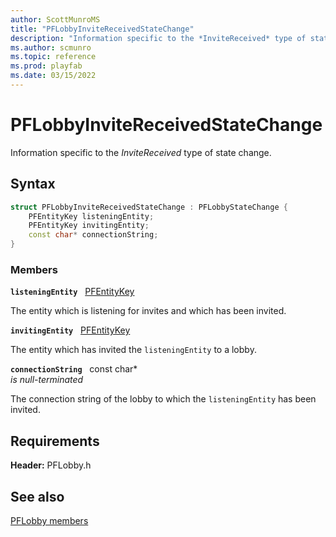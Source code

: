 ```yaml
---
author: ScottMunroMS
title: "PFLobbyInviteReceivedStateChange"
description: "Information specific to the *InviteReceived* type of state change."
ms.author: scmunro
ms.topic: reference
ms.prod: playfab
ms.date: 03/15/2022
---
```


# PFLobbyInviteReceivedStateChange  

Information specific to the *InviteReceived* type of state change.  

## Syntax  
  
```cpp
struct PFLobbyInviteReceivedStateChange : PFLobbyStateChange {  
    PFEntityKey listeningEntity;  
    PFEntityKey invitingEntity;  
    const char* connectionString;  
}  
```
  
### Members  
  
**`listeningEntity`** &nbsp; [PFEntityKey](../../pfmultiplayer/pfentitykey_clientsdk.md)  
  
The entity which is listening for invites and which has been invited.
  
**`invitingEntity`** &nbsp; [PFEntityKey](../../pfmultiplayer/pfentitykey_clientsdk.md)  
  
The entity which has invited the ```listeningEntity``` to a lobby.
  
**`connectionString`** &nbsp; const char*  
*is null-terminated*  
  
The connection string of the lobby to which the ```listeningEntity``` has been invited.
  
  
## Requirements  
  
**Header:** PFLobby.h
  
## See also  
[PFLobby members](../pflobby_members.md)  

  
  
